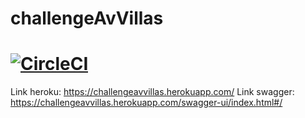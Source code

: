 # challengeAvVillas

[![CircleCI](https://circleci.com/gh/danielDaleman/challengeAvVillas.svg?style=svg&circle-token=2ed89382eeacbfba9bfa3d961b18d7682f0590d9)](https://circleci.com/gh/danielDaleman/challengeAvVillas)
======

Link heroku: https://challengeavvillas.herokuapp.com/
Link swagger: https://challengeavvillas.herokuapp.com/swagger-ui/index.html#/
